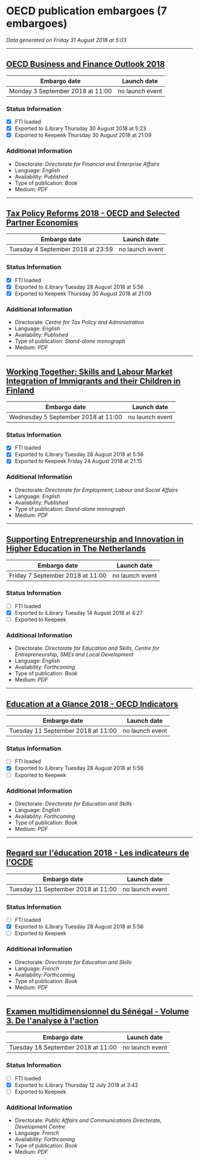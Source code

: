 # OECD publication embargoes (7 embargoes)

*Data generated on Friday 31 August 2018 at 5:03*

------

## [OECD Business and Finance Outlook 2018](https://doi.org/10.1787/9789264298828-en)

Embargo date | Launch date
-------------|------------
Monday 3 September 2018 at 11:00 | no launch event

### Status Information
- [x] FTI loaded 
- [x] Exported to iLibrary Thursday 30 August 2018 at 5:23
- [x] Exported to Keepeek Thursday 30 August 2018 at 21:09

### Additional Information

* Directorate: *Directorate for Financial and Enterprise Affairs*
* Language: *English*
* Availability: *Published*
* Type of publication: *Book*
* Medium: *PDF*

------

## [Tax Policy Reforms 2018 - OECD and Selected Partner Economies](https://doi.org/10.1787/9789264304468-en)

Embargo date | Launch date
-------------|------------
Tuesday 4 September 2018 at 23:59 | no launch event

### Status Information
- [x] FTI loaded 
- [x] Exported to iLibrary Tuesday 28 August 2018 at 5:56
- [x] Exported to Keepeek Thursday 30 August 2018 at 21:09

### Additional Information

* Directorate: *Centre for Tax Policy and Administration*
* Language: *English*
* Availability: *Published*
* Type of publication: *Stand-alone monograph*
* Medium: *PDF*

------

## [Working Together: Skills and Labour Market Integration of Immigrants and their Children in Finland](https://doi.org/10.1787/9789264305250-en)

Embargo date | Launch date
-------------|------------
Wednesday 5 September 2018 at 11:00 | no launch event

### Status Information
- [x] FTI loaded 
- [x] Exported to iLibrary Tuesday 28 August 2018 at 5:56
- [x] Exported to Keepeek Friday 24 August 2018 at 21:15

### Additional Information

* Directorate: *Directorate for Employment, Labour and Social Affairs*
* Language: *English*
* Availability: *Published*
* Type of publication: *Stand-alone monograph*
* Medium: *PDF*

------

## [Supporting Entrepreneurship and Innovation in Higher Education in The Netherlands](https://doi.org/10.1787/9789264292048-en)

Embargo date | Launch date
-------------|------------
Friday 7 September 2018 at 11:00 | no launch event

### Status Information
- [ ] FTI loaded
- [x] Exported to iLibrary Tuesday 14 August 2018 at 4:27
- [ ] Exported to Keepeek

### Additional Information

* Directorate: *Directorate for Education and Skills, Centre for Entrepreneurship, SMEs and Local Development*
* Language: *English*
* Availability: *Forthcoming*
* Type of publication: *Book*
* Medium: *PDF*

------

## [Education at a Glance 2018 - OECD Indicators](https://doi.org/10.1787/eag-2018-en)

Embargo date | Launch date
-------------|------------
Tuesday 11 September 2018 at 11:00 | no launch event

### Status Information
- [ ] FTI loaded
- [x] Exported to iLibrary Tuesday 28 August 2018 at 5:56
- [ ] Exported to Keepeek

### Additional Information

* Directorate: *Directorate for Education and Skills*
* Language: *English*
* Availability: *Forthcoming*
* Type of publication: *Book*
* Medium: *PDF*

------

## [Regard sur l'éducation 2018 - Les indicateurs de l'OCDE](https://doi.org/10.1787/eag-2018-fr)

Embargo date | Launch date
-------------|------------
Tuesday 11 September 2018 at 11:00 | no launch event

### Status Information
- [ ] FTI loaded
- [x] Exported to iLibrary Tuesday 28 August 2018 at 5:56
- [ ] Exported to Keepeek

### Additional Information

* Directorate: *Directorate for Education and Skills*
* Language: *French*
* Availability: *Forthcoming*
* Type of publication: *Book*
* Medium: *PDF*

------

## [Examen multidimensionnel du Sénégal - Volume 3. De l'analyse à l'action](https://doi.org/10.1787/9789264300347-fr)

Embargo date | Launch date
-------------|------------
Tuesday 18 September 2018 at 11:00 | no launch event

### Status Information
- [ ] FTI loaded
- [x] Exported to iLibrary Thursday 12 July 2018 at 3:42
- [ ] Exported to Keepeek

### Additional Information

* Directorate: *Public Affairs and Communications Directorate, Development Centre*
* Language: *French*
* Availability: *Forthcoming*
* Type of publication: *Book*
* Medium: *PDF*